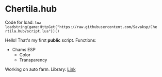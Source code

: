 # Chertila.hub
Code for load: ```lua
loadstring(game:HttpGet("https://raw.githubusercontent.com/Savaksp/Chertila.hub/script.lua"))()```

Hello!
That's my first **public** script.
Functions:

+ Chams ESP
  - Color
  - Transparency

Working on auto farm.
Library: [Link](https://github.com/AlexR32/Roblox/blob/main/BracketV3.lua)
